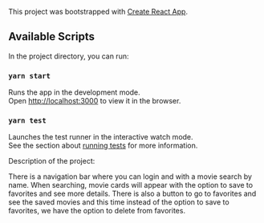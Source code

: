 This project was bootstrapped with [Create React App](https://github.com/facebook/create-react-app).

## Available Scripts

In the project directory, you can run:

### `yarn start`

Runs the app in the development mode.<br />
Open [http://localhost:3000](http://localhost:3000) to view it in the browser.

### `yarn test`

Launches the test runner in the interactive watch mode.<br />
See the section about [running tests](https://facebook.github.io/create-react-app/docs/running-tests) for more information.

Description of the project:

There is a navigation bar where you can login and with a movie search  by name. When searching, movie cards will appear with the option to save to favorites and see more details.
There is also a button to go to favorites and see the saved movies and this time instead of the option to save to favorites, we have the option to delete from favorites.